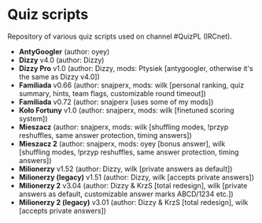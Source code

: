 # Quiz scripts
Repository of various quiz scripts used on channel #QuizPL (IRCnet).
- **AntyGoogler** (author: oyey)
- **Dizzy** v4.0 (author: Dizzy)
- **Dizzy Pro** v1.0 (author: Dizzy, mods: Ptysiek [antygoogler, otherwise it's the same as Dizzy v4.0])
- **Familiada** v0.66 (author: snajperx, mods: wilk [personal ranking, quiz summary, hints, team flags, customizable round timeout])
- **Familiada** v0.72 (author: snajperx [uses some of my mods])
- **Koło Fortuny** v1.0 (author: snajperx, mods: wilk [finetuned scoring system])
- **Mieszacz** (author: snajperx, mods: wilk [shuffling modes, !przyp reshuffles, same answer protection, timing answers])
- **Mieszacz 2** (author: snajperx, mods: oyey [bonus answer], wilk [shuffling modes, !przyp reshuffles, same answer protection, timing answers])
- **Milionerzy** v1.52 (author: Dizzy, wilk [private answers as default])
- **Milionerzy (legacy)** v1.51 (author: Dizzy, wilk [accepts private answers])
- **Milionerzy 2** v3.04 (author: Dizzy & KrzS [total redesign], wilk [private answers as default, customizable answer marks ABCD/1234 etc.])
- **Milionerzy 2 (legacy)** v3.01 (author: Dizzy & KrzS [total redesign], wilk [accepts private answers])
